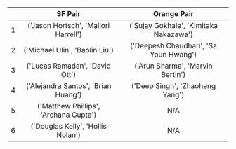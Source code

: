||SF Pair|Orange Pair|
|:------:|:-------:|:-------:|
|1|('Jason Hortsch', 'Mallori Harrell')|('Sujay Gokhale', 'Kimitaka Nakazawa')|
|2|('Michael Ulin', 'Baolin Liu')|('Deepesh Chaudhari', 'Sa Youn Hwang')|
|3|('Lucas Ramadan', 'David Ott')|('Arun Sharma', 'Marvin Bertin')|
|4|('Alejandra Santos', 'Brian Huang')|('Deep Singh', 'Zhaoheng Yang')|
|5|('Matthew Phillips', 'Archana Gupta')|N/A|
|6|('Douglas Kelly', 'Hollis Nolan')|N/A|
